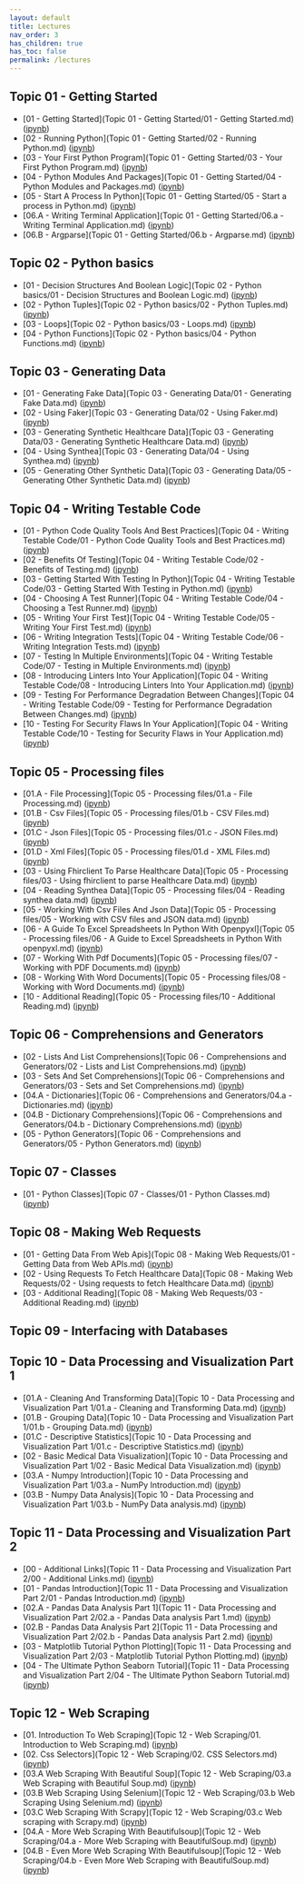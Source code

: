 ```yaml
---
layout: default
title: Lectures
nav_order: 3
has_children: true
has_toc: false
permalink: /lectures
---
```


## Topic 01 - Getting Started

* [01 - Getting Started](Topic 01 - Getting Started/01 - Getting Started.md) \([ipynb](https://github.com/BrianKolowitz/data-focused-python/blob/master/lectures/Topic%2001%20-%20Getting%20Started/01%20-%20Getting%20Started.ipynb)\)
* [02 - Running Python](Topic 01 - Getting Started/02 - Running Python.md) \([ipynb](https://github.com/BrianKolowitz/data-focused-python/blob/master/lectures/Topic%2001%20-%20Getting%20Started/02%20-%20Running%20Python.ipynb)\)
* [03 - Your First Python Program](Topic 01 - Getting Started/03 - Your First Python Program.md) \([ipynb](https://github.com/BrianKolowitz/data-focused-python/blob/master/lectures/Topic%2001%20-%20Getting%20Started/03%20-%20Your%20First%20Python%20Program.ipynb)\)
* [04 - Python Modules And Packages](Topic 01 - Getting Started/04 - Python Modules and Packages.md) \([ipynb](https://github.com/BrianKolowitz/data-focused-python/blob/master/lectures/Topic%2001%20-%20Getting%20Started/04%20-%20Python%20Modules%20and%20Packages.ipynb)\)
* [05 - Start A Process In Python](Topic 01 - Getting Started/05 - Start a process in Python.md) \([ipynb](https://github.com/BrianKolowitz/data-focused-python/blob/master/lectures/Topic%2001%20-%20Getting%20Started/05%20-%20Start%20a%20process%20in%20Python.ipynb)\)
* [06.A - Writing Terminal Application](Topic 01 - Getting Started/06.a - Writing Terminal Application.md) \([ipynb](https://github.com/BrianKolowitz/data-focused-python/blob/master/lectures/Topic%2001%20-%20Getting%20Started/06.a%20-%20Writing%20Terminal%20Application.ipynb)\)
* [06.B - Argparse](Topic 01 - Getting Started/06.b - Argparse.md) \([ipynb](https://github.com/BrianKolowitz/data-focused-python/blob/master/lectures/Topic%2001%20-%20Getting%20Started/06.b%20-%20Argparse.ipynb)\)

## Topic 02 - Python basics

* [01 - Decision Structures And Boolean Logic](Topic 02 - Python basics/01 - Decision Structures and Boolean Logic.md) \([ipynb](https://github.com/BrianKolowitz/data-focused-python/blob/master/lectures/Topic%2002%20-%20Python%20basics/01%20-%20Decision%20Structures%20and%20Boolean%20Logic.ipynb)\)
* [02 - Python Tuples](Topic 02 - Python basics/02 - Python Tuples.md) \([ipynb](https://github.com/BrianKolowitz/data-focused-python/blob/master/lectures/Topic%2002%20-%20Python%20basics/02%20-%20Python%20Tuples.ipynb)\)
* [03 - Loops](Topic 02 - Python basics/03 - Loops.md) \([ipynb](https://github.com/BrianKolowitz/data-focused-python/blob/master/lectures/Topic%2002%20-%20Python%20basics/03%20-%20Loops.ipynb)\)
* [04 - Python Functions](Topic 02 - Python basics/04 - Python Functions.md) \([ipynb](https://github.com/BrianKolowitz/data-focused-python/blob/master/lectures/Topic%2002%20-%20Python%20basics/04%20-%20Python%20Functions.ipynb)\)

## Topic 03 - Generating Data

* [01 - Generating Fake Data](Topic 03 - Generating Data/01 - Generating Fake Data.md) \([ipynb](https://github.com/BrianKolowitz/data-focused-python/blob/master/lectures/Topic%2003%20-%20Generating%20Data/01%20-%20Generating%20Fake%20Data.ipynb)\)
* [02 - Using Faker](Topic 03 - Generating Data/02 - Using Faker.md) \([ipynb](https://github.com/BrianKolowitz/data-focused-python/blob/master/lectures/Topic%2003%20-%20Generating%20Data/02%20-%20Using%20Faker.ipynb)\)
* [03 - Generating Synthetic Healthcare Data](Topic 03 - Generating Data/03 - Generating Synthetic Healthcare Data.md) \([ipynb](https://github.com/BrianKolowitz/data-focused-python/blob/master/lectures/Topic%2003%20-%20Generating%20Data/03%20-%20Generating%20Synthetic%20Healthcare%20Data.ipynb)\)
* [04 - Using Synthea](Topic 03 - Generating Data/04 - Using Synthea.md) \([ipynb](https://github.com/BrianKolowitz/data-focused-python/blob/master/lectures/Topic%2003%20-%20Generating%20Data/04%20-%20Using%20Synthea.ipynb)\)
* [05 - Generating Other Synthetic Data](Topic 03 - Generating Data/05 - Generating Other Synthetic Data.md) \([ipynb](https://github.com/BrianKolowitz/data-focused-python/blob/master/lectures/Topic%2003%20-%20Generating%20Data/05%20-%20Generating%20Other%20Synthetic%20Data.ipynb)\)

## Topic 04 - Writing Testable Code

* [01 - Python Code Quality Tools And Best Practices](Topic 04 - Writing Testable Code/01 - Python Code Quality Tools and Best Practices.md) \([ipynb](https://github.com/BrianKolowitz/data-focused-python/blob/master/lectures/Topic%2004%20-%20Writing%20Testable%20Code/01%20-%20Python%20Code%20Quality%20Tools%20and%20Best%20Practices.ipynb)\)
* [02 - Benefits Of Testing](Topic 04 - Writing Testable Code/02 - Benefits of Testing.md) \([ipynb](https://github.com/BrianKolowitz/data-focused-python/blob/master/lectures/Topic%2004%20-%20Writing%20Testable%20Code/02%20-%20Benefits%20of%20Testing.ipynb)\)
* [03 - Getting Started With Testing In Python](Topic 04 - Writing Testable Code/03 - Getting Started With Testing in Python.md) \([ipynb](https://github.com/BrianKolowitz/data-focused-python/blob/master/lectures/Topic%2004%20-%20Writing%20Testable%20Code/03%20-%20Getting%20Started%20With%20Testing%20in%20Python.ipynb)\)
* [04 - Choosing A Test Runner](Topic 04 - Writing Testable Code/04 - Choosing a Test Runner.md) \([ipynb](https://github.com/BrianKolowitz/data-focused-python/blob/master/lectures/Topic%2004%20-%20Writing%20Testable%20Code/04%20-%20Choosing%20a%20Test%20Runner.ipynb)\)
* [05 - Writing Your First Test](Topic 04 - Writing Testable Code/05 - Writing Your First Test.md) \([ipynb](https://github.com/BrianKolowitz/data-focused-python/blob/master/lectures/Topic%2004%20-%20Writing%20Testable%20Code/05%20-%20Writing%20Your%20First%20Test.ipynb)\)
* [06 - Writing Integration Tests](Topic 04 - Writing Testable Code/06 - Writing Integration Tests.md) \([ipynb](https://github.com/BrianKolowitz/data-focused-python/blob/master/lectures/Topic%2004%20-%20Writing%20Testable%20Code/06%20-%20Writing%20Integration%20Tests.ipynb)\)
* [07 - Testing In Multiple Environments](Topic 04 - Writing Testable Code/07 - Testing in Multiple Environments.md) \([ipynb](https://github.com/BrianKolowitz/data-focused-python/blob/master/lectures/Topic%2004%20-%20Writing%20Testable%20Code/07%20-%20Testing%20in%20Multiple%20Environments.ipynb)\)
* [08 - Introducing Linters Into Your Application](Topic 04 - Writing Testable Code/08 - Introducing Linters Into Your Application.md) \([ipynb](https://github.com/BrianKolowitz/data-focused-python/blob/master/lectures/Topic%2004%20-%20Writing%20Testable%20Code/08%20-%20Introducing%20Linters%20Into%20Your%20Application.ipynb)\)
* [09 - Testing For Performance Degradation Between Changes](Topic 04 - Writing Testable Code/09 - Testing for Performance Degradation Between Changes.md) \([ipynb](https://github.com/BrianKolowitz/data-focused-python/blob/master/lectures/Topic%2004%20-%20Writing%20Testable%20Code/09%20-%20Testing%20for%20Performance%20Degradation%20Between%20Changes.ipynb)\)
* [10 - Testing For Security Flaws In Your Application](Topic 04 - Writing Testable Code/10 - Testing for Security Flaws in Your Application.md) \([ipynb](https://github.com/BrianKolowitz/data-focused-python/blob/master/lectures/Topic%2004%20-%20Writing%20Testable%20Code/10%20-%20Testing%20for%20Security%20Flaws%20in%20Your%20Application.ipynb)\)

## Topic 05 - Processing files

* [01.A - File Processing](Topic 05 - Processing files/01.a - File Processing.md) \([ipynb](https://github.com/BrianKolowitz/data-focused-python/blob/master/lectures/Topic%2005%20-%20Processing%20files/01.a%20-%20File%20Processing.ipynb)\)
* [01.B - Csv Files](Topic 05 - Processing files/01.b - CSV Files.md) \([ipynb](https://github.com/BrianKolowitz/data-focused-python/blob/master/lectures/Topic%2005%20-%20Processing%20files/01.b%20-%20CSV%20Files.ipynb)\)
* [01.C - Json Files](Topic 05 - Processing files/01.c - JSON Files.md) \([ipynb](https://github.com/BrianKolowitz/data-focused-python/blob/master/lectures/Topic%2005%20-%20Processing%20files/01.c%20-%20JSON%20Files.ipynb)\)
* [01.D - Xml Files](Topic 05 - Processing files/01.d - XML Files.md) \([ipynb](https://github.com/BrianKolowitz/data-focused-python/blob/master/lectures/Topic%2005%20-%20Processing%20files/01.d%20-%20XML%20Files.ipynb)\)
* [03 - Using Fhirclient To Parse Healthcare Data](Topic 05 - Processing files/03 - Using fhirclient to parse Healthcare Data.md) \([ipynb](https://github.com/BrianKolowitz/data-focused-python/blob/master/lectures/Topic%2005%20-%20Processing%20files/03%20-%20Using%20fhirclient%20to%20parse%20Healthcare%20Data.ipynb)\)
* [04 - Reading Synthea Data](Topic 05 - Processing files/04 - Reading synthea data.md) \([ipynb](https://github.com/BrianKolowitz/data-focused-python/blob/master/lectures/Topic%2005%20-%20Processing%20files/04%20-%20Reading%20synthea%20data.ipynb)\)
* [05 - Working With Csv Files And Json Data](Topic 05 - Processing files/05 - Working with CSV files and JSON data.md) \([ipynb](https://github.com/BrianKolowitz/data-focused-python/blob/master/lectures/Topic%2005%20-%20Processing%20files/05%20-%20Working%20with%20CSV%20files%20and%20JSON%20data.ipynb)\)
* [06 - A Guide To Excel Spreadsheets In Python With Openpyxl](Topic 05 - Processing files/06 - A Guide to Excel Spreadsheets in Python With openpyxl.md) \([ipynb](https://github.com/BrianKolowitz/data-focused-python/blob/master/lectures/Topic%2005%20-%20Processing%20files/06%20-%20A%20Guide%20to%20Excel%20Spreadsheets%20in%20Python%20With%20openpyxl.ipynb)\)
* [07 - Working With Pdf Documents](Topic 05 - Processing files/07 - Working with PDF Documents.md) \([ipynb](https://github.com/BrianKolowitz/data-focused-python/blob/master/lectures/Topic%2005%20-%20Processing%20files/07%20-%20Working%20with%20PDF%20Documents.ipynb)\)
* [08 - Working With Word Documents](Topic 05 - Processing files/08 - Working with Word Documents.md) \([ipynb](https://github.com/BrianKolowitz/data-focused-python/blob/master/lectures/Topic%2005%20-%20Processing%20files/08%20-%20Working%20with%20Word%20Documents.ipynb)\)
* [10 - Additional Reading](Topic 05 - Processing files/10 - Additional Reading.md) \([ipynb](https://github.com/BrianKolowitz/data-focused-python/blob/master/lectures/Topic%2005%20-%20Processing%20files/10%20-%20Additional%20Reading.ipynb)\)

## Topic 06 - Comprehensions and Generators

* [02 - Lists And List Comprehensions](Topic 06 - Comprehensions and Generators/02 - Lists and List Comprehensions.md) \([ipynb](https://github.com/BrianKolowitz/data-focused-python/blob/master/lectures/Topic%2006%20-%20Comprehensions%20and%20Generators/02%20-%20Lists%20and%20List%20Comprehensions.ipynb)\)
* [03 - Sets And Set Comprehensions](Topic 06 - Comprehensions and Generators/03 - Sets and Set Comprehensions.md) \([ipynb](https://github.com/BrianKolowitz/data-focused-python/blob/master/lectures/Topic%2006%20-%20Comprehensions%20and%20Generators/03%20-%20Sets%20and%20Set%20Comprehensions.ipynb)\)
* [04.A - Dictionaries](Topic 06 - Comprehensions and Generators/04.a - Dictionaries.md) \([ipynb](https://github.com/BrianKolowitz/data-focused-python/blob/master/lectures/Topic%2006%20-%20Comprehensions%20and%20Generators/04.a%20-%20Dictionaries.ipynb)\)
* [04.B - Dictionary Comprehensions](Topic 06 - Comprehensions and Generators/04.b - Dictionary Comprehensions.md) \([ipynb](https://github.com/BrianKolowitz/data-focused-python/blob/master/lectures/Topic%2006%20-%20Comprehensions%20and%20Generators/04.b%20-%20Dictionary%20Comprehensions.ipynb)\)
* [05 - Python Generators](Topic 06 - Comprehensions and Generators/05 - Python Generators.md) \([ipynb](https://github.com/BrianKolowitz/data-focused-python/blob/master/lectures/Topic%2006%20-%20Comprehensions%20and%20Generators/05%20-%20Python%20Generators.ipynb)\)

## Topic 07 - Classes

* [01 - Python Classes](Topic 07 - Classes/01 - Python Classes.md) \([ipynb](https://github.com/BrianKolowitz/data-focused-python/blob/master/lectures/Topic%2007%20-%20Classes/01%20-%20Python%20Classes.ipynb)\)

## Topic 08 - Making Web Requests

* [01 - Getting Data From Web Apis](Topic 08 - Making Web Requests/01 - Getting Data from Web APIs.md) \([ipynb](https://github.com/BrianKolowitz/data-focused-python/blob/master/lectures/Topic%2008%20-%20Making%20Web%20Requests/01%20-%20Getting%20Data%20from%20Web%20APIs.ipynb)\)
* [02 - Using Requests To Fetch Healthcare Data](Topic 08 - Making Web Requests/02 - Using requests to fetch Healthcare Data.md) \([ipynb](https://github.com/BrianKolowitz/data-focused-python/blob/master/lectures/Topic%2008%20-%20Making%20Web%20Requests/02%20-%20Using%20requests%20to%20fetch%20Healthcare%20Data.ipynb)\)
* [03 - Additional Reading](Topic 08 - Making Web Requests/03 - Additional Reading.md) \([ipynb](https://github.com/BrianKolowitz/data-focused-python/blob/master/lectures/Topic%2008%20-%20Making%20Web%20Requests/03%20-%20Additional%20Reading.ipynb)\)

## Topic 09 - Interfacing with Databases


## Topic 10 - Data Processing and Visualization Part 1

* [01.A - Cleaning And Transforming Data](Topic 10 - Data Processing and Visualization Part 1/01.a - Cleaning and Transforming Data.md) \([ipynb](https://github.com/BrianKolowitz/data-focused-python/blob/master/lectures/Topic%2010%20-%20Data%20Processing%20and%20Visualization%20Part%201/01.a%20-%20Cleaning%20and%20Transforming%20Data.ipynb)\)
* [01.B - Grouping Data](Topic 10 - Data Processing and Visualization Part 1/01.b - Grouping Data.md) \([ipynb](https://github.com/BrianKolowitz/data-focused-python/blob/master/lectures/Topic%2010%20-%20Data%20Processing%20and%20Visualization%20Part%201/01.b%20-%20Grouping%20Data.ipynb)\)
* [01.C - Descriptive Statistics](Topic 10 - Data Processing and Visualization Part 1/01.c - Descriptive Statistics.md) \([ipynb](https://github.com/BrianKolowitz/data-focused-python/blob/master/lectures/Topic%2010%20-%20Data%20Processing%20and%20Visualization%20Part%201/01.c%20-%20Descriptive%20Statistics.ipynb)\)
* [02 - Basic Medical Data Visualization](Topic 10 - Data Processing and Visualization Part 1/02 - Basic Medical Data Visualization.md) \([ipynb](https://github.com/BrianKolowitz/data-focused-python/blob/master/lectures/Topic%2010%20-%20Data%20Processing%20and%20Visualization%20Part%201/02%20-%20Basic%20Medical%20Data%20Visualization.ipynb)\)
* [03.A - Numpy Introduction](Topic 10 - Data Processing and Visualization Part 1/03.a - NumPy Introduction.md) \([ipynb](https://github.com/BrianKolowitz/data-focused-python/blob/master/lectures/Topic%2010%20-%20Data%20Processing%20and%20Visualization%20Part%201/03.a%20-%20NumPy%20Introduction.ipynb)\)
* [03.B - Numpy Data Analysis](Topic 10 - Data Processing and Visualization Part 1/03.b - NumPy Data analysis.md) \([ipynb](https://github.com/BrianKolowitz/data-focused-python/blob/master/lectures/Topic%2010%20-%20Data%20Processing%20and%20Visualization%20Part%201/03.b%20-%20NumPy%20Data%20analysis.ipynb)\)

## Topic 11 - Data Processing and Visualization Part 2

* [00 - Additional Links](Topic 11 - Data Processing and Visualization Part 2/00 - Additional Links.md) \([ipynb](https://github.com/BrianKolowitz/data-focused-python/blob/master/lectures/Topic%2011%20-%20Data%20Processing%20and%20Visualization%20Part%202/00%20-%20Additional%20Links.ipynb)\)
* [01 - Pandas Introduction](Topic 11 - Data Processing and Visualization Part 2/01 - Pandas Introduction.md) \([ipynb](https://github.com/BrianKolowitz/data-focused-python/blob/master/lectures/Topic%2011%20-%20Data%20Processing%20and%20Visualization%20Part%202/01%20-%20Pandas%20Introduction.ipynb)\)
* [02.A - Pandas Data Analysis Part 1](Topic 11 - Data Processing and Visualization Part 2/02.a - Pandas Data analysis Part 1.md) \([ipynb](https://github.com/BrianKolowitz/data-focused-python/blob/master/lectures/Topic%2011%20-%20Data%20Processing%20and%20Visualization%20Part%202/02.a%20-%20Pandas%20Data%20analysis%20Part%201.ipynb)\)
* [02.B - Pandas Data Analysis Part 2](Topic 11 - Data Processing and Visualization Part 2/02.b - Pandas Data analysis Part 2.md) \([ipynb](https://github.com/BrianKolowitz/data-focused-python/blob/master/lectures/Topic%2011%20-%20Data%20Processing%20and%20Visualization%20Part%202/02.b%20-%20Pandas%20Data%20analysis%20Part%202.ipynb)\)
* [03 - Matplotlib Tutorial Python Plotting](Topic 11 - Data Processing and Visualization Part 2/03 - Matplotlib Tutorial Python Plotting.md) \([ipynb](https://github.com/BrianKolowitz/data-focused-python/blob/master/lectures/Topic%2011%20-%20Data%20Processing%20and%20Visualization%20Part%202/03%20-%20Matplotlib%20Tutorial%20Python%20Plotting.ipynb)\)
* [04 - The Ultimate Python Seaborn Tutorial](Topic 11 - Data Processing and Visualization Part 2/04 - The Ultimate Python Seaborn Tutorial.md) \([ipynb](https://github.com/BrianKolowitz/data-focused-python/blob/master/lectures/Topic%2011%20-%20Data%20Processing%20and%20Visualization%20Part%202/04%20-%20The%20Ultimate%20Python%20Seaborn%20Tutorial.ipynb)\)

## Topic 12 - Web Scraping

* [01. Introduction To Web Scraping](Topic 12 - Web Scraping/01. Introduction to Web Scraping.md) \([ipynb](https://github.com/BrianKolowitz/data-focused-python/blob/master/lectures/Topic%2012%20-%20Web%20Scraping/01.%20Introduction%20to%20Web%20Scraping.ipynb)\)
* [02. Css Selectors](Topic 12 - Web Scraping/02. CSS Selectors.md) \([ipynb](https://github.com/BrianKolowitz/data-focused-python/blob/master/lectures/Topic%2012%20-%20Web%20Scraping/02.%20CSS%20Selectors.ipynb)\)
* [03.A Web Scraping With Beautiful Soup](Topic 12 - Web Scraping/03.a Web Scraping with Beautiful Soup.md) \([ipynb](https://github.com/BrianKolowitz/data-focused-python/blob/master/lectures/Topic%2012%20-%20Web%20Scraping/03.a%20Web%20Scraping%20with%20Beautiful%20Soup.ipynb)\)
* [03.B Web Scraping Using Selenium](Topic 12 - Web Scraping/03.b Web Scraping Using Selenium.md) \([ipynb](https://github.com/BrianKolowitz/data-focused-python/blob/master/lectures/Topic%2012%20-%20Web%20Scraping/03.b%20Web%20Scraping%20Using%20Selenium.ipynb)\)
* [03.C Web Scraping With Scrapy](Topic 12 - Web Scraping/03.c Web scraping with Scrapy.md) \([ipynb](https://github.com/BrianKolowitz/data-focused-python/blob/master/lectures/Topic%2012%20-%20Web%20Scraping/03.c%20Web%20scraping%20with%20Scrapy.ipynb)\)
* [04.A - More Web Scraping With Beautifulsoup](Topic 12 - Web Scraping/04.a - More Web Scraping with BeautifulSoup.md) \([ipynb](https://github.com/BrianKolowitz/data-focused-python/blob/master/lectures/Topic%2012%20-%20Web%20Scraping/04.a%20-%20More%20Web%20Scraping%20with%20BeautifulSoup.ipynb)\)
* [04.B - Even More Web Scraping With Beautifulsoup](Topic 12 - Web Scraping/04.b - Even More Web Scraping with BeautifulSoup.md) \([ipynb](https://github.com/BrianKolowitz/data-focused-python/blob/master/lectures/Topic%2012%20-%20Web%20Scraping/04.b%20-%20Even%20More%20Web%20Scraping%20with%20BeautifulSoup.ipynb)\)